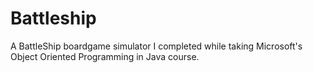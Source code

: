 # Battleship
A BattleShip boardgame simulator I completed while taking Microsoft's Object Oriented Programming in Java course.

